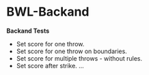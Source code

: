 # BWL-Backand

**Backand Tests**

 - Set score for one throw.
 - Set score for one throw on boundaries.
 - Set score for multiple throws - without rules.
 - Set score after strike.
    ...
 

 
